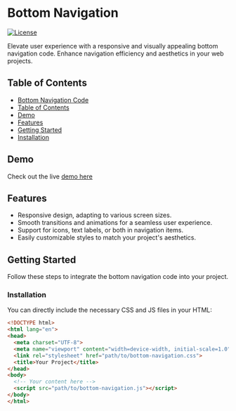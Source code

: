 # Bottom Navigation 

[![License](https://img.shields.io/badge/license-MIT-blue.svg)](https://opensource.org/licenses/MIT)

Elevate user experience with a responsive and visually appealing bottom navigation code. Enhance navigation efficiency and aesthetics in your web projects.

## Table of Contents

  - [Bottom Navigation Code](#bottom-navigation-code)
  - [Table of Contents](#table-of-contents)
  - [Demo](#demo)
  - [Features](#features)
  - [Getting Started](#getting-started)
  - [Installation](#installation)

## Demo

Check out the live [demo here](https://your-demo-link.com)

## Features

- Responsive design, adapting to various screen sizes.
- Smooth transitions and animations for a seamless user experience.
- Support for icons, text labels, or both in navigation items.
- Easily customizable styles to match your project's aesthetics.


## Getting Started

Follow these steps to integrate the bottom navigation code into your project.

### Installation

You can directly include the necessary CSS and JS files in your HTML:

```html
<!DOCTYPE html>
<html lang="en">
<head>
  <meta charset="UTF-8">
  <meta name="viewport" content="width=device-width, initial-scale=1.0">
  <link rel="stylesheet" href="path/to/bottom-navigation.css">
  <title>Your Project</title>
</head>
<body>
  <!-- Your content here -->
  <script src="path/to/bottom-navigation.js"></script>
</body>
</html>
```